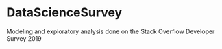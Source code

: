 # DataScienceSurvey
Modeling and exploratory analysis done on the Stack Overflow Developer Survey 2019
